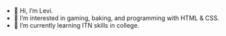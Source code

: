 - 👋 Hi, I’m Levi.
- 👀 I’m interested in gaming, baking, and programming with HTML & CSS.
- 🌱 I’m currently learning ITN skills in college.
